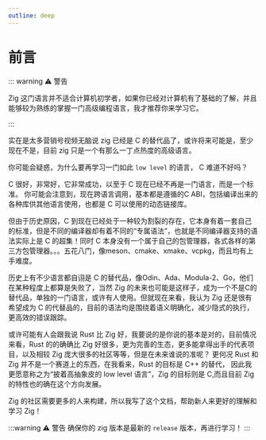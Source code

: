 ```yaml
---
outline: deep
---
```


# 前言

::: warning ⚠️ 警告

Zig 这门语言并不适合计算机初学者，如果你已经对计算机有了基础的了解，并且能够较为熟练的掌握一门高级编程语言，我才推荐你来学习它。

:::

实在是太多营销号视频无脑说 zig 已经是 C 的替代品了，或许将来可能是，至少现在不是，目前 zig 只是一个有那么一丁点热度的高级语言。

你可能会疑惑，为什么要再学习一门如此 `low level` 的语言， C 难道不好吗？

C 很好，非常好，它非常成功，以至于 C 现在已经不再是一门语言，而是一个标准。
你可能会注意到，现在跨语言调用，基本都是遵循的C ABI，包括编译出来的各种库供其他语言使用，也都是 C 可以使用的动态链接库。

但由于历史原因，C 到现在已经处于一种较为割裂的存在，它本身有着一套自己的标准，但是不同的编译器却有着不同的“专属语法”，也就是不同编译器支持的语法实际上是 C 的超集！同时 C 本身没有一个属于自己的包管理器，各式各样的第三方包管理器。。。五花八门，像meson、cmake、xmake、vcpkg，而且均有上手难度。

历史上有不少语言都自诩是 C 的替代品，像Odin、Ada、Modula-2、Go，他们在某种程度上都算是失败了，当然 Zig 的未来也可能是这样子，成为一个不是C的替代品，单独的一门语言，或许有人使用。但就现在来看，我认为 Zig 还是很有希望成为 C 的代替品的，目前的语法均是围绕着语义明确化，减少隐式的执行，更高效的错误跟踪。

或许可能有人会跟我说 Rust 比 Zig 好，我要说的是你说的基本是对的，目前情况来看，Rust 的的确确比 Zig 好很多，更为完善的生态，更多能拿得出手的代表项目，以及相较 Zig 庞大很多的社区等等，但是在未来谁说的准呢？ 更何况 Rust 和 Zig 并不是一个赛道上的东西，在我看来，Rust 的目标是 C++ 的替代， 因此我更愿意称之为“披着高抽象皮的 low level 语言”，Zig 的目标则是 C,而且目前 Zig 的特性也的确在这个方向发展。

Zig 的社区需要更多的人来构建，所以我写了这个文档，帮助新人来更好的理解和学习 Zig！

:::warning ⚠️ 警告
确保你的 zig 版本是最新的 `release` 版本，再进行学习！
:::

